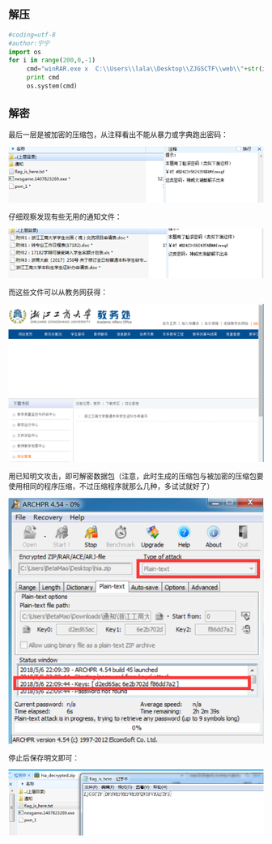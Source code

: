 ## 解压
```py
#coding=utf-8
#author:宁宁
import os
for i in range(200,0,-1)
     cmd="winRAR.exe x  C:\\Users\\lala\\Desktop\\ZJGSCTF\\web\\"+str(i)+'.rar'+" C:\\Users\\lala\\Desktop\\ZJGSCTF\\web\\压缩包"
     print cmd
     os.system(cmd)
```

## 解密
最后一层是被加密的压缩包，从注释看出不能从暴力或字典跑出密码：

 ![](./images/1.png)

仔细观察发现有些无用的通知文件：

 ![](./images/2.png)

而这些文件可以从教务网获得：

 ![](./images/3.png)

用已知明文攻击，即可解密数据包（注意，此时生成的压缩包与被加密的压缩包要使用相同的程序压缩，不过压缩程序就那么几种，多试试就好了）

 ![](./images/4.png)

停止后保存明文即可：

 ![](./images/5.png)
